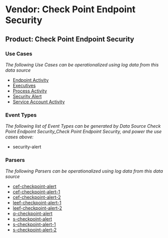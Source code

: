 Vendor: Check Point Endpoint Security
=====================================
Product: Check Point Endpoint Security
--------------------------------------

### Use Cases

_The following Use Cases can be operationalized using log data from this data source_

* [Endpoint Activity](../UseCases/usecase_endpoint_activity.md)
* [Executives](../UseCases/usecase_executives.md)
* [Process Activity](../UseCases/usecase_process_activity.md)
* [Security Alert](../UseCases/usecase_security_alert.md)
* [Service Account Activity](../UseCases/usecase_service_account_activity.md)


### Event Types

_The following list of Event Types can be generated by Data Source Check Point Endpoint Security_Check Point Endpoint Security, and power the use cases above:_

- security-alert


### Parsers

_The following Parsers can be operationalized using log data from this data source_

* [cef-checkpoint-alert](../Parsers/parserContent_cef-checkpoint-alert.md)
* [cef-checkpoint-alert-1](../Parsers/parserContent_cef-checkpoint-alert-1.md)
* [cef-checkpoint-alert-2](../Parsers/parserContent_cef-checkpoint-alert-2.md)
* [leef-checkpoint-alert-1](../Parsers/parserContent_leef-checkpoint-alert-1.md)
* [leef-checkpoint-alert-2](../Parsers/parserContent_leef-checkpoint-alert-2.md)
* [q-checkpoint-alert](../Parsers/parserContent_q-checkpoint-alert.md)
* [s-checkpoint-alert](../Parsers/parserContent_s-checkpoint-alert.md)
* [s-checkpoint-alert-1](../Parsers/parserContent_s-checkpoint-alert-1.md)
* [s-checkpoint-alert-2](../Parsers/parserContent_s-checkpoint-alert-2.md)
